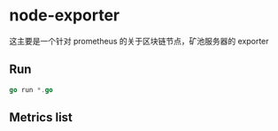 # node-exporter

这主要是一个针对 prometheus 的关于区块链节点，矿池服务器的 exporter

## Run

```go
go run *.go
```

## Metrics list